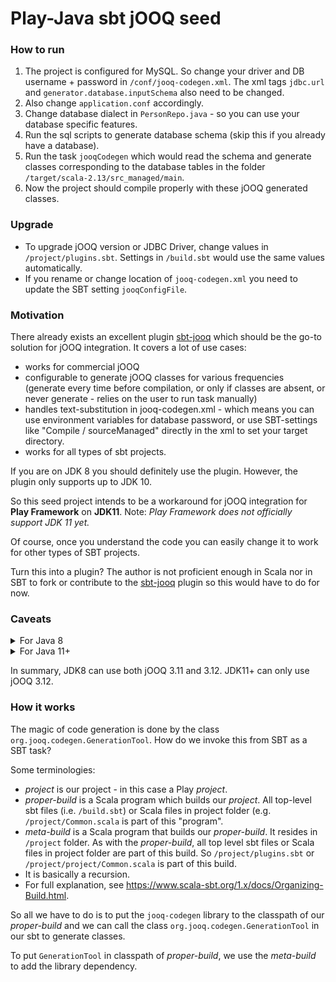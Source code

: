 # Play-Java sbt jOOQ seed

### How to run
1. The project is configured for MySQL. So change your driver and DB username + password in `/conf/jooq-codegen.xml`. 
The xml tags `jdbc.url` and `generator.database.inputSchema` also need to be changed.
2. Also change `application.conf` accordingly.
3. Change database dialect in `PersonRepo.java` - so you can use your database specific features.
3. Run the sql scripts to generate database schema (skip this if you already have a database).
4. Run the task `jooqCodegen` which would read the schema and generate 
classes corresponding to the database tables in the folder 
`/target/scala-2.13/src_managed/main`.
5. Now the project should compile properly with these jOOQ generated classes.

### Upgrade

* To upgrade jOOQ version or JDBC Driver, change values in `/project/plugins.sbt`. 
Settings in `/build.sbt` would use the same values automatically.
* If you rename or change location of `jooq-codegen.xml` you need to update the 
SBT setting `jooqConfigFile`.

### Motivation
There already exists an excellent plugin [sbt-jooq](https://github.com/kxbmap/sbt-jooq/)
which should be the go-to solution for jOOQ integration. It covers a lot of use cases:
* works for commercial jOOQ
* configurable to generate jOOQ classes for various frequencies 
(generate every time before compilation, or only if classes are absent, or never generate - relies on the user to run task manually)
* handles text-substitution in jooq-codegen.xml - which means you can use environment variables for database password,
or use SBT-settings like "Compile / sourceManaged" directly in the xml to set your target directory.
* works for all types of sbt projects.

If you are on JDK 8 you should definitely use the plugin. However, the plugin only supports up to JDK 10.

So this seed project intends to be a workaround for jOOQ integration for 
**Play Framework** on **JDK11**. Note: *Play Framework does not officially support JDK 11 yet.* 

Of course, once you understand the code you can easily change it to work for other types of SBT projects. 

Turn this into a plugin? The author is not proficient enough in Scala nor in SBT 
to fork or contribute to the [sbt-jooq](https://github.com/kxbmap/sbt-jooq/) plugin so this would have to do for now.

### Caveats

<details>
  <summary>For Java 8</summary>
  <p>Works for all new-ish versions of jOOQ: 3.11, 3.12</p>
  <p>In theory it should also work for earlier-but-new-ish versions 
     (this would be versions after `org.jooq.util.GenerationTool` 
     was renamed to `org.jooq.codegen.GenerationTool`) but testing is required.</p>
</details>
<details>
  <summary>For Java 11+</summary>
  <p>Only works for jOOQ 3.12</p>
  <p>
    This is due to classloading issues (JDK9 removed JAXB. JAXB implementations can be pulled in from maven it cannot be found by classloader).
  </p>
  <p>*Requires knowledge about classloaders and SBT to solve this*</p>
  <p>
    In response to Java 9 JPMS, jOOQ 3.12 has removed the dependency on JAXB and substituted with a home-grown
    XML library instead. Hence no more classloader issues.
  </p>  
</details>

In summary, JDK8 can use both jOOQ 3.11 and 3.12. JDK11+ can only use jOOQ 3.12.  

### How it works

The magic of code generation is done by the class `org.jooq.codegen.GenerationTool`. 
How do we invoke this from SBT as a SBT task? 

Some terminologies: 

* *project* is our project - in this case a Play *project*.
* *proper-build* is a Scala program which builds our *project*. 
All top-level sbt files (i.e. `/build.sbt`) or Scala files in project folder (e.g. `/project/Common.scala` is part of this "program".
* *meta-build* is a Scala program that builds our *proper-build*. It resides in `/project` folder. 
As with the *proper-build*, all top level sbt files or Scala files in project folder are part of this build.
So `/project/plugins.sbt` or `/project/project/Common.scala` is part of this build.
* It is basically a recursion. 
* For full explanation, see https://www.scala-sbt.org/1.x/docs/Organizing-Build.html.

So all we have to do is to put the `jooq-codegen` library to the classpath of our *proper-build*
and we can call the class `org.jooq.codegen.GenerationTool` in our sbt  to generate classes.

To put `GenerationTool` in classpath of *proper-build*, we use the *meta-build* to add
the library dependency.